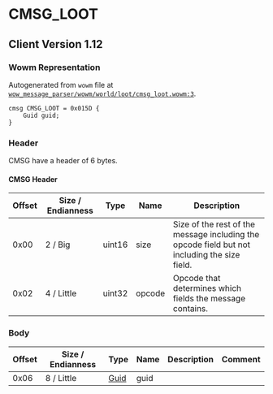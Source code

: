 # CMSG_LOOT

## Client Version 1.12

### Wowm Representation

Autogenerated from `wowm` file at [`wow_message_parser/wowm/world/loot/cmsg_loot.wowm:3`](https://github.com/gtker/wow_messages/tree/main/wow_message_parser/wowm/world/loot/cmsg_loot.wowm#L3).
```rust,ignore
cmsg CMSG_LOOT = 0x015D {
    Guid guid;
}
```
### Header

CMSG have a header of 6 bytes.

#### CMSG Header

| Offset | Size / Endianness | Type   | Name   | Description |
| ------ | ----------------- | ------ | ------ | ----------- |
| 0x00   | 2 / Big           | uint16 | size   | Size of the rest of the message including the opcode field but not including the size field.|
| 0x02   | 4 / Little        | uint32 | opcode | Opcode that determines which fields the message contains.|

### Body

| Offset | Size / Endianness | Type | Name | Description | Comment |
| ------ | ----------------- | ---- | ---- | ----------- | ------- |
| 0x06 | 8 / Little | [Guid](../spec/packed-guid.md) | guid |  |  |

